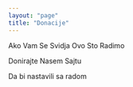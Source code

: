 ```yaml
---
layout: "page"
title: "Donacije"
---
```


Ako Vam Se Svidja Ovo Sto Radimo


Donirajte Nasem Sajtu 

Da bi nastavili sa radom
